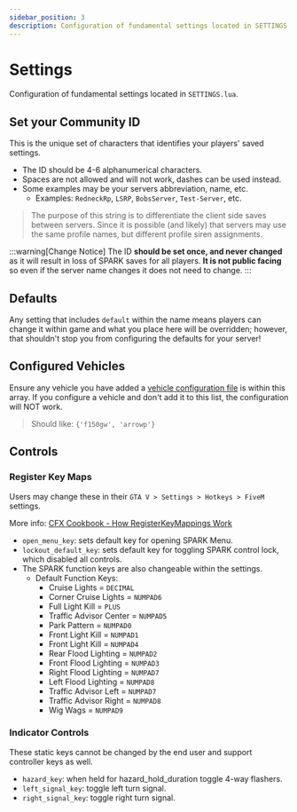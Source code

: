 ```yaml
---
sidebar_position: 3
description: Configuration of fundamental settings located in SETTINGS.lua
---
```


# Settings

Configuration of fundamental settings located in `SETTINGS.lua`.

## Set your Community ID

This is the unique set of characters that identifies your players' saved settings.

- The ID should be 4-6 alphanumerical characters.
- Spaces are not allowed and will not work, dashes can be used instead.
- Some examples may be your servers abbreviation, name, etc.
  - Examples: `RedneckRp`, `LSRP`, `BobsServer`, `Test-Server`, etc.

> The purpose of this string is to differentiate the client side saves between servers. Since it is possible (and likely) that servers may use the same profile names, but different profile siren assignments.

:::warning[Change Notice]
The ID **should be set once, and never changed** as it will result in loss of SPARK saves for all players. **It is not public facing** so even if the server name changes it does not need to change.
:::

## Defaults

Any setting that includes `default` within the name means players can change it within game and what you place here will be overridden; however, that shouldn't stop you from configuring the defaults for your server!

## Configured Vehicles

Ensure any vehicle you have added a [vehicle configuration file](/spark/config.md) is within this array. If you configure a vehicle and don't add it to this list, the configuration will NOT work.

> Should like: `{'f150gw', 'arrowp'}`

## Controls

### Register Key Maps

Users may change these in their `GTA V > Settings > Hotkeys > FiveM` settings.

More info: [CFX Cookbook - How RegisterKeyMappings Work](https://cookbook.fivem.net/2020/01/06/using-the-new-console-key-bindings/)

- `open_menu_key`: sets default key for opening SPARK Menu.
- `lockout_default_key`: sets default key for toggling SPARK control lock, which disabled all controls.
- The SPARK function keys are also changeable within the settings.
  - Default Function Keys:
    - Cruise Lights = `DECIMAL`
    - Corner Cruise Lights = `NUMPAD6`
    - Full Light Kill = `PLUS`
    - Traffic Advisor Center = `NUMPAD5`
    - Park Pattern = `NUMPAD0`
    - Front Light Kill = `NUMPAD1`
    - Front Light Kill = `NUMPAD4`
    - Rear Flood Lighting = `NUMPAD2`
    - Front Flood Lighting = `NUMPAD3`
    - Right Flood Lighting = `NUMPAD7`
    - Left Flood Lighting = `NUMPAD8`
    - Traffic Advisor Left = `NUMPAD7`
    - Traffic Advisor Right = `NUMPAD8`
    - Wig Wags = `NUMPAD9`

### Indicator Controls

These static keys cannot be changed by the end user and support controller keys as well.

- `hazard_key`: when held for hazard_hold_duration toggle 4-way flashers.
- `left_signal_key`: toggle left turn signal.
- `right_signal_key`: toggle right turn signal.
